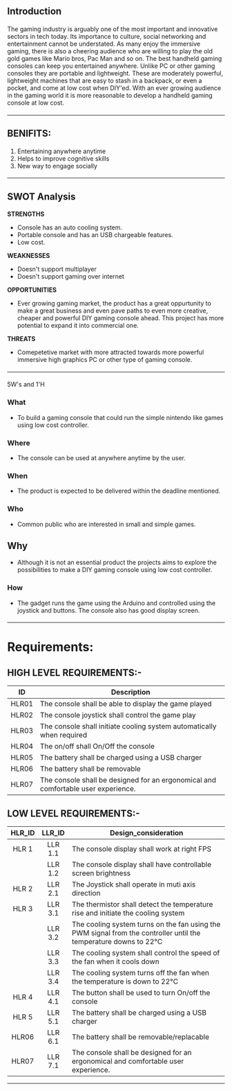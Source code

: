 ## Introduction ## 
####
The gaming industry is arguably one of the most important and innovative sectors in tech today. Its importance to culture, social networking and entertainment cannot be understated. As many enjoy the immersive gaming, there is also a cheering audience who are willing to play the old gold games like Mario bros, Pac Man and so on. The best handheld gaming consoles can keep you entertained anywhere. Unlike PC or other gaming consoles they are portable and lightweight. These are moderately powerful, lightweight machines that are easy to stash in a backpack, or even a pocket, and come at low cost when DIY'ed.  With an ever growing audience in the gaming world it is more reasonable to develop a handheld gaming console at low cost.
####

---------------------------------------------------------------------------------------------------------------------------------------------------------------------------------
## BENIFITS: ##  
#### 
1. Entertaining anywhere anytime
2. Helps to improve cognitive skills 
3. New way to engage socially 
####


---------------------------------------------------------------------------------------------------------------------------------------------------------------------------------
## SWOT Analysis ##
####
**STRENGTHS**   
* Console has an auto cooling system.
* Portable console and has an USB chargeable features.
* Low cost. 

**WEAKNESSES**  
* Doesn't support multiplayer
* Doesn't support gaming over internet

**OPPORTUNITIES**    
* Ever growing gaming market, the product has a great oppurtunity to make a great business and even pave paths to even more creative, cheaper and powerful DIY gaming console ahead. This project has more potential to expand it into commercial one.  

**THREATS**  
* Comepetetive market with more attracted towards more powerful immersive high graphics PC or other type of gaming console. 
####

---------------------------------------------------------------------------------------------------------------------------------------------------------------------------------
####
5W's and 1'H

### What ###
* To build a gaming console that could run the simple nintendo like games using low cost controller. 
### Where ###
* The console can be used at anywhere anytime by the user.
### When ###
* The product is expected to be delivered within the deadline mentioned.
### Who ###
* Common public who are interested in small and simple games. 
## Why ##
* Although it is not an essential product the projects aims to explore the possibilities to make a DIY gaming console using low cost controller.  
### How ###
* The gadget runs the game using the Arduino and controlled using the joystick and buttons. The console also has good display screen.

####
---------------------------------------------------------------------------------------------------------------------------------------------------------------------------------
# Requirements: #
## HIGH LEVEL REQUIREMENTS:- ##
| ID | Description |  
| :-----: | ----- | 
| HLR01 | The console shall be able to display the game played |
| HLR02 | The console joystick shall control the game play |
| HLR03 | The console shall initiate cooling system automatically when required |
| HLR04 | The on/off shall On/Off the console |  
| HLR05 | The battery shall be charged using a USB charger|
| HLR06 | The battery shall be removable|
| HLR07 | The console shall be designed for an ergonomical and comfortable user experience.|

## LOW LEVEL REQUIREMENTS:- ##
| HLR_ID |LLR_ID | Design_consideration | 
| :-----: | :-----: | -------------------- | 
| HLR 1 | LLR 1.1 | The console display shall work at right FPS |
| | LLR 1.2 | The console display shall have controllable screen brightness |
| HLR 2 | LLR 2.1 | The Joystick shall operate in muti axis direction |  
| HLR 3 | LLR 3.1 | The thermistor shall detect the temperature rise and initiate the cooling system | 
| | LLR 3.2 | The cooling system turns on the fan using the PWM signal from the controller until the temperature downs to 22°C |
| | LLR 3.3 | The cooling system shall control the speed of the fan when it cools down | 
| | LLR 3.4 | The cooling system turns off the fan when the temperature is down to 22°C |  
| HLR 4 | LLR 4.1 | The button shall be used to turn On/off the console |
| HLR 5 | LLR 5.1 | The battery shall be charged using a USB charger |
| HLR06 | LLR 6.1 | The battery shall be removable/replacable |
| HLR07 | LLR 7.1 | The console shall be designed for an ergonomical and comfortable user experience.|

--------------------------------------------------------------------------------------------------------------------------------------------------------------------------------
